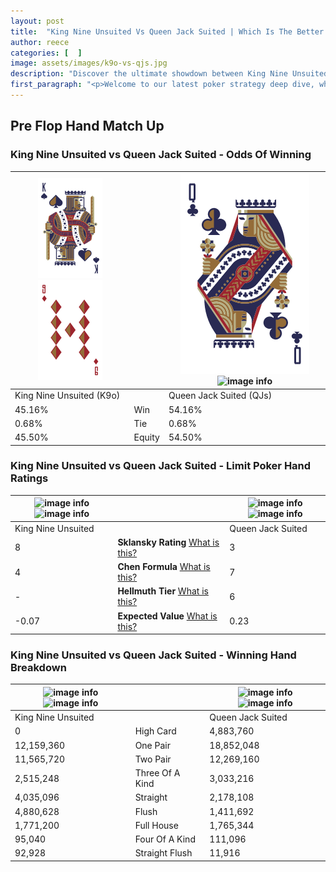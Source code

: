 ```yaml
---
layout: post
title:  "King Nine Unsuited Vs Queen Jack Suited | Which Is The Better Hand In Poker? A Complete Guide"
author: reece
categories: [  ]
image: assets/images/k9o-vs-qjs.jpg
description: "Discover the ultimate showdown between King Nine Unsuited and Queen Jack Suited in poker! Uncover the odds, strategies, and scenarios where one hand triumphs over the other. Get ready to up your poker game with this thrilling analysis."
first_paragraph: "<p>Welcome to our latest poker strategy deep dive, where we're pitting two distinct hands against each other in a high-stakes showdown: King Nine Unsuited vs Queen Jack Suited.</p><p>In the dynamic world of poker, every decision counts, and knowing which hand holds the upper hand is key to your success at the table.</p><p>In this article, we'll dissect these two hands, explore the scenarios where one dominates the other, and equip you with the knowledge to make strategic choices that can tip the odds in your favor.</p><p>Get ready to unravel the intriguing dynamics of these poker hands and elevate your game to new heights.</p>"
---
```




[comment]: # (sp0)

## Pre Flop Hand Match Up

<div class="table hand-ratings" markdown="1"> 



### King Nine Unsuited vs Queen Jack Suited - Odds Of Winning


    
| ![image info](assets/images/hand1/K.png) ![image info](assets/images/hand1/9o.png) |  | ![image info](assets/images/hand2/Q.png) ![image info](assets/images/hand2/Js.png) |
| -------- | -------- | -------- |
| King Nine Unsuited (K9o) |  | Queen Jack Suited (QJs) |
| 45.16% | Win | 54.16% |
| 0.68% | Tie | 0.68% |
| 45.50% | Equity | 54.50% |




[comment]: # (sp1)



### King Nine Unsuited vs Queen Jack Suited - Limit Poker Hand Ratings


    
| ![image info](https://www.riverpairs.com/assets/images/hand1/K.png) ![image info](https://www.riverpairs.com/assets/images/hand1/9o.png) |  | ![image info](https://www.riverpairs.com/assets/images/hand2/Q.png) ![image info](https://www.riverpairs.com/assets/images/hand2/Js.png) |
| -------- | -------- | -------- |
| King Nine Unsuited |  | Queen Jack Suited |
| 8 | **Sklansky Rating** [What is this?](/sklansky-rating-explained) | 3 |
| 4 | **Chen Formula** [What is this?](/chen-formula-explained) | 7 |
| - | **Hellmuth Tier** [What is this?](/Hellmuth-tier-explained) | 6 |
| -0.07 | **Expected Value** [What is this?](/expected-value-explained) | 0.23 |




[comment]: # (sp2)



### King Nine Unsuited vs Queen Jack Suited - Winning Hand Breakdown


    
| ![image info](https://www.riverpairs.com/assets/images/hand1/K.png) ![image info](https://www.riverpairs.com/assets/images/hand1/9o.png) |  | ![image info](https://www.riverpairs.com/assets/images/hand2/Q.png) ![image info](https://www.riverpairs.com/assets/images/hand2/Js.png) |
| -------- | -------- | -------- |
| King Nine Unsuited |  | Queen Jack Suited |
| 0 | High Card | 4,883,760 |
| 12,159,360 | One Pair | 18,852,048 |
| 11,565,720 | Two Pair | 12,269,160 |
| 2,515,248 | Three Of A Kind | 3,033,216 |
| 4,035,096 | Straight | 2,178,108 |
| 4,880,628 | Flush | 1,411,692 |
| 1,771,200 | Full House | 1,765,344 |
| 95,040 | Four Of A Kind | 111,096 |
| 92,928 | Straight Flush | 11,916 |




[comment]: # (sp3)



</div>

[comment]: # (sp4)



[comment]: # (sp5)

